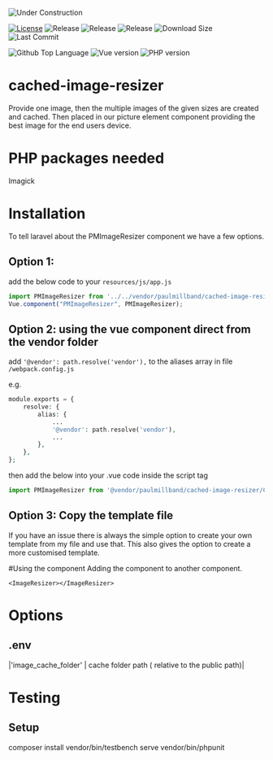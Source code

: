 ![Under Construction][ico-under-construction]

[![License][ico-license]](LICENSE.md)
![Release][ico-in-development]
![Release][ico-release]
![Release][ico-tag]
![Download Size][ico-download-size]
![Last Commit][ico-last-commit]

![Github Top Language][ico-top-language]
![Vue version][ico-vue-version]
![PHP version][ico-php-version]

[ico-under-construction]: https://img.shields.io/badge/UNDER%20CONSTRUCTION!-red?style=for-the-badge

[ico-license]: https://img.shields.io/badge/license-MIT-brightgreen.svg?style=for-the-badge
[ico-in-development]: https://img.shields.io/badge/Release-Development-yellow?style=for-the-badge
[ico-release]: https://img.shields.io/github/v/release/yorick2/cached-image-resizer?style=for-the-badge
[ico-tag]: https://img.shields.io/github/v/tag/yorick2/cached-image-resizer?style=for-the-badge
[ico-download-size]: https://img.shields.io/github/languages/code-size/yorick2/cached-image-resizer?style=for-the-badge
[ico-last-commit]: https://img.shields.io/github/last-commit/yorick2/cached-image-resizer?style=for-the-badge

[ico-top-language]: https://img.shields.io/github/languages/top/yorick2/cached-image-resizer?style=for-the-badge
[ico-vue-version]: https://img.shields.io/badge/Vue-2-brightgreen?style=for-the-badge&logo=vue.js
[ico-php-version]: https://img.shields.io/badge/PHP-8.1-brightgreen?style=for-the-badge&logo=php

# cached-image-resizer
Provide one image, then the multiple images of the given sizes are created and cached. Then placed in our picture element component providing the best image for the end users device. 

# PHP packages needed
Imagick

# Installation
To tell laravel about the PMImageResizer component we have a few options. 
 
## Option 1: 
add the below code to your `resources/js/app.js`
```js
import PMImageResizer from '../../vendor/paulmillband/cached-image-resizer/Components/Picture';
Vue.component("PMImageResizer", PMImageResizer);
```

## Option 2: using the vue component direct from the vendor folder
add ``'@vendor': path.resolve('vendor'),`` to the aliases array in file `/webpack.config.js`

e.g.
```php
module.exports = {
    resolve: {
        alias: {
            ...
            '@vendor': path.resolve('vendor'),
            ...
        },
    },
};
```
then add the below into your .vue code inside the script tag

```js
import PMImageResizer from '@vendor/paulmillband/cached-image-resizer/Components/Picture';
```

## Option 3: Copy the template file
If you have an issue there is always the simple option to create your own template from my file and use that. This also gives the option to create a more customised template.

#Using the component
Adding the component to another component.

```vue
<ImageResizer></ImageResizer>
```

# Options
## .env
|'image_cache_folder' | cache folder path ( relative to the public path)|

# Testing
## Setup
composer install
vendor/bin/testbench serve
vendor/bin/phpunit 
